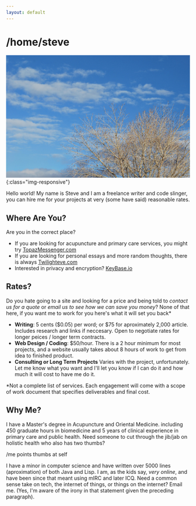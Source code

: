 ```yaml
---
layout: default
---
```

# /home/steve

![image-title-here](/assets/img/title.jpg){:class="img-responsive"}

Hello world! My name is Steve and I am a freelance writer and code
slinger, you can hire me for your projects at very (some have said)
reasonable rates.

## Where Are You?

Are you in the correct place? 

- If you are looking for acupuncture and primary care services, you
  might try [TopazMessenger.com](https://topazmessenger.com)
- If you are looking for personal essays and more random thoughts,
  there is always [Twilighteve.com](https://twilighteve.com) 
- Interested in privacy and encryption?
  [KeyBase.io](https://keybase.io/stevemal) 
  
## Rates? 

Do you hate going to a site and looking for a price and being told to
*contact us for a quote* or *email us to see how we can save you
money*? None of that here, if you want me to work for you here's what
it will set you back*

- **Writing**: 5 cents ($0.05) per word; or $75 for aproximately 2,000
  article. Includes research and links if neccesary. Open to negotiate
  rates for longer peices / longer term contracts. 
- **Web Design / Coding**: $50/hour. There is a 2 hour minimum for
  most projects, and a website usually takes about 8 hours of work to
  get from idea to finished product. 
- **Consulting or Long Term Projects** Varies with the project,
  unfortunately. Let me know what you want and I'll let you know if I
  can do it and how much it will cost to have me do it. 
  
*Not a complete list of services. Each engagement will come with a
scope of work document that specifies deliverables and final cost. 

## Why Me? 

I have a Master's degree in Acupuncture and Oriental
Medicine. including 450 graduate hours in biomedicine and 5 years of
clinical experience in primary care and public health. Need someone to
cut through the jib/jab on holistic health who also has two thumbs? 

/me points thumbs at self

I have a minor in computer science and have written over 5000 lines
(aproximation) of both Java and Lisp. I am, as the kids say, *very
online*, and have been since that meant using mIRC and later ICQ. Need
a common sense take on tech, the internet of things, or things on the
internet? Email me. (Yes, I'm aware of the irony in that statement
given the preceding paragraph). 
